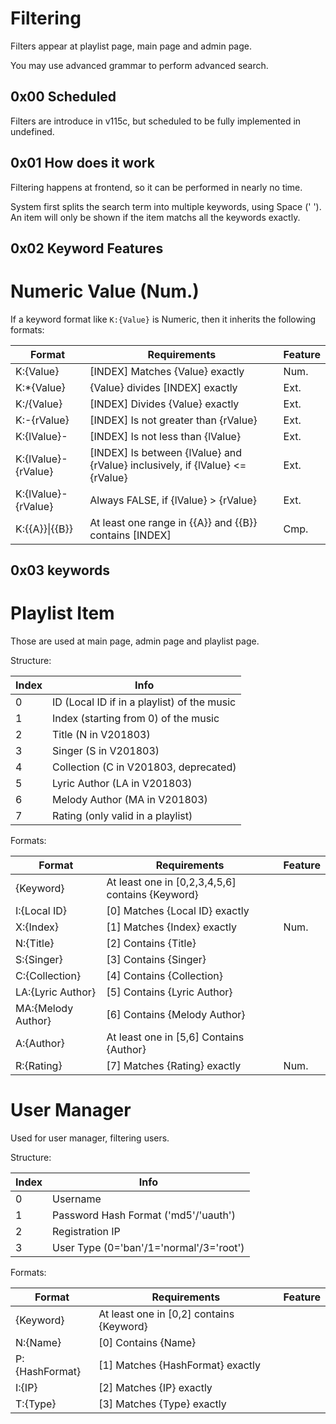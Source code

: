Filtering
=========

Filters appear at playlist page, main page and admin page.

You may use advanced grammar to perform advanced search.

0x00 Scheduled
--------------

Filters are introduce in v115c, but scheduled to be fully implemented in undefined.

0x01 How does it work
---------------------

Filtering happens at frontend, so it can be performed in nearly no time.

System first splits the search term into multiple keywords, using Space (' '). An item will only be shown if the item matchs all the keywords exactly.

0x02 Keyword Features
---------------------

# Numeric Value (Num.)

If a keyword format like `K:{Value}` is Numeric, then it inherits the following formats:

| Format              | Requirements                                                                  | Feature |
| ------------------- | ----------------------------------------------------------------------------- | ------- |
| K:{Value}           | [INDEX] Matches {Value} exactly                                               | Num.    |
| K:*{Value}          | {Value} divides [INDEX] exactly                                               | Ext.    |
| K:/{Value}          | [INDEX] Divides {Value} exactly                                               | Ext.    |
| K:-{rValue}         | [INDEX] Is not greater than {rValue}                                          | Ext.    |
| K:{lValue}-         | [INDEX] Is not less than {lValue}                                             | Ext.    |
| K:{lValue}-{rValue} | [INDEX] Is between {lValue} and {rValue} inclusively, if {lValue} <= {rValue} | Ext.    |
| K:{lValue}-{rValue} | Always FALSE, if {lValue} > {rValue}                                          | Ext.    |
| K:{{A}}\|{{B}}      | At least one range in {{A}} and {{B}} contains [INDEX]                        | Cmp.    |

0x03 keywords
-------------

# Playlist Item

Those are used at main page, admin page and playlist page.

Structure:

| Index | Info                                        |
| ----- | ------------------------------------------- |
| 0     | ID (Local ID if in a playlist) of the music |
| 1     | Index (starting from 0) of the music        |
| 2     | Title (N in V201803)                        |
| 3     | Singer (S in V201803)                       |
| 4     | Collection (C in V201803, deprecated)       |
| 5     | Lyric Author (LA in V201803)                |
| 6     | Melody Author (MA in V201803)               |
| 7     | Rating (only valid in a playlist)           |

Formats:

| Format             | Requirements                                     | Feature |
| ------------------ | ------------------------------------------------ | ------- |
| {Keyword}          | At least one in [0,2,3,4,5,6] contains {Keyword} |         |
| I:{Local ID}       | [0] Matches {Local ID} exactly                   |         |
| X:{Index}          | [1] Matches {Index} exactly                      | Num.    |
| N:{Title}          | [2] Contains {Title}                             |         |
| S:{Singer}         | [3] Contains {Singer}                            |         |
| C:{Collection}     | [4] Contains {Collection}                        |         |
| LA:{Lyric Author}  | [5] Contains {Lyric Author}                      |         |
| MA:{Melody Author} | [6] Contains {Melody Author}                     |         |
| A:{Author}         | At least one in [5,6] Contains {Author}          |         |
| R:{Rating}         | [7] Matches {Rating} exactly                     | Num.    |

# User Manager

Used for user manager, filtering users.

Structure:

| Index | Info                                    |
| ----- | --------------------------------------- |
| 0     | Username                                |
| 1     | Password Hash Format ('md5'/'uauth')    |
| 2     | Registration IP                         |
| 3     | User Type (0='ban'/1='normal'/3='root') |

Formats:

| Format         | Requirements                             | Feature |
| -------------- | ---------------------------------------- | ------- |
| {Keyword}      | At least one in [0,2] contains {Keyword} |         |
| N:{Name}       | [0] Contains {Name}                      |         |
| P:{HashFormat} | [1] Matches {HashFormat} exactly         |         |
| I:{IP}         | [2] Matches {IP} exactly                 |         |
| T:{Type}       | [3] Matches {Type} exactly               |         |
